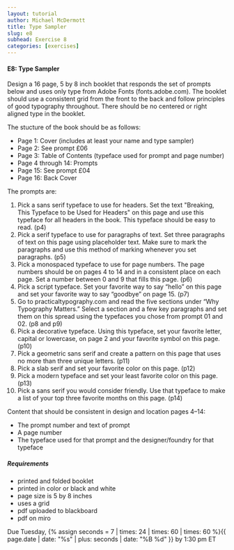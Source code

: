 ```yaml
---
layout: tutorial
author: Michael McDermott
title: Type Sampler
slug: e8
subhead: Exercise 8
categories: [exercises]
---
```

#### E8: Type Sampler
Design a 16 page, 5 by 8 inch booklet that responds the set of prompts below and uses only type from Adobe Fonts (fonts.adobe.com). The booklet should use a consistent grid from the front to the back and follow principles of good typography throughout. There should be no centered or right aligned type in the booklet.

The stucture of the book should be as follows:
* Page 1: Cover (includes at least your name and type sampler)
* Page 2: See prompt  &pound;06
* Page 3: Table of Contents (typeface used for prompt and page number)
* Page 4 through 14: Prompts
* Page 15: See prompt &pound;04
* Page 16: Back Cover

The prompts are:
1. Pick a sans serif typeface to use for headers. Set the text "Breaking, This Typeface to be Used for Headers" on this page and use this typeface for all headers in the book. This typeface should be easy to read. (p4)
1. Pick a serif typeface to use for paragraphs of text. Set three paragraphs of text on this page using placeholder text. Make sure to mark the paragraphs and use this method of marking whenever you set paragraphs. (p5)
1. Pick a monospaced typeface to use for page numbers. The page numbers should be on pages 4 to 14 and in a consistent place on each page. Set a number between 0 and 9 that fills this page. (p6)
1. Pick a script typeface. Set your favorite way to say “hello” on this page and set your favorite way to say “goodbye” on page 15. (p7)
1. Go to practicaltypography.com and read the five sections under “Why Typography Matters.” Select a section and a few key paragraphs and set them on this spread using the typefaces you chose from prompt 01 and 02. (p8 and p9)
1. Pick a decorative typeface. Using this typeface, set your favorite letter, capital or lowercase, on page 2 and your favorite symbol on this page. (p10)
1. Pick a geometric sans serif and create a pattern on this page that uses no more than three unique letters. (p11)
1. Pick a slab serif and set your favorite color on this page. (p12)
1. Pick a modern typeface and set your least favorite color on this page. (p13)
1. Pick a sans serif you would consider friendly. Use that typeface to make a list of your top three favorite months on this page. (p14)

Content that should be consistent in design and location pages 4–14:
* The prompt number and text of prompt
* A page number
* The typeface used for that prompt and the designer/foundry for that typeface

##### Requirements
* printed and folded booklet
* printed in color or black and white
* page size is 5 by 8 inches
* uses a grid
* pdf uploaded to blackboard
* pdf on miro

<span class="due">Due Tuesday, {% assign seconds = 7 | times: 24 | times: 60 | times: 60 %}{{ page.date | date: "%s" | plus: seconds | date: "%B %d" }} by 1:30 pm ET</span>
